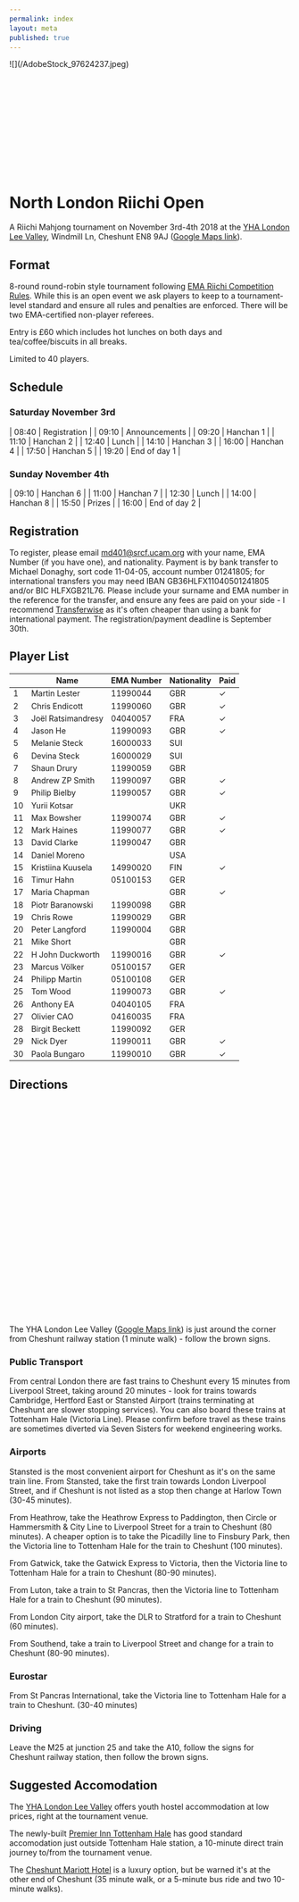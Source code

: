 ```yaml
---
permalink: index
layout: meta
published: true
---
```

<div style=" height: 200px; overflow: hidden;">
![](/AdobeStock_97624237.jpeg)
</div>

# North London Riichi Open

A Riichi Mahjong tournament on November 3rd-4th 2018 at the [YHA London Lee Valley](https://www.yha.org.uk/hostel/london-lee-valley), Windmill Ln, Cheshunt EN8 9AJ ([Google Maps link](https://www.google.co.uk/maps/place/YHA+London+Lee+Valley+Hostel/@51.7040433,-0.024479,17z/data=!3m1!4b1!4m5!3m4!1s0x4876203f0859da9b:0x3caae9bacd1f4cc6!8m2!3d51.70404!4d-0.022285)).

## Format

8-round round-robin style tournament following [EMA Riichi Competition Rules](http://mahjong-europe.org/portal/images/docs/Riichi-rules-2016-EN.pdf). While this is an open event we ask players to keep to a tournament-level standard and ensure all rules and penalties are enforced. There will be two EMA-certified non-player referees.

Entry is £60 which includes hot lunches on both days and tea/coffee/biscuits in all breaks.

Limited to 40 players.

## Schedule

### Saturday November 3rd

| 08:40 | Registration |
| 09:10 | Announcements |
| 09:20 | Hanchan 1 |
| 11:10 | Hanchan 2 |
| 12:40 | Lunch |
| 14:10 | Hanchan 3 |
| 16:00 | Hanchan 4 |
| 17:50 | Hanchan 5 |
| 19:20 | End of day 1 |

### Sunday November 4th

| 09:10 | Hanchan 6 |
| 11:00 | Hanchan 7 |
| 12:30 | Lunch |
| 14:00 | Hanchan 8 |
| 15:50 | Prizes |
| 16:00 | End of day 2 |

## Registration

To register, please email [md401@srcf.ucam.org](mailto:md401@srcf.ucam.org) with your name, EMA Number (if you have one), and nationality. Payment is by bank transfer to Michael Donaghy, sort code 11-04-05, account number 01241805; for international transfers you may need IBAN GB36HLFX11040501241805 and/or BIC HLFXGB21L76. Please include your surname and EMA number in the reference for the transfer, and ensure any fees are paid on your side - I recommend [Transferwise](https://transferwise.com/) as it's often cheaper than using a bank for international payment. The registration/payment deadline is September 30th.

## Player List

| | Name | EMA Number | Nationality | Paid |
| --- | --- | --- | --- | --- |
| 1 | Martin Lester | 11990044 | GBR | ✓ |
| 2 | Chris Endicott | 11990060 | GBR | ✓ |
| 3 | Joël Ratsimandresy | 04040057 | FRA | ✓ |
| 4 | Jason He | 11990093 | GBR | ✓ |
| 5 | Melanie Steck | 16000033 | SUI | |
| 6 | Devina Steck | 16000029 | SUI | |
| 7 | Shaun Drury | 11990059 | GBR | |
| 8 | Andrew ZP Smith | 11990097 | GBR | ✓ |
| 9 | Philip Bielby | 11990057 | GBR | ✓ |
| 10 | Yurii Kotsar | | UKR | |
| 11 | Max Bowsher | 11990074 | GBR | ✓ |
| 12 | Mark Haines | 11990077 | GBR | ✓ |
| 13 | David Clarke | 11990047 | GBR | |
| 14 | Daniel Moreno | | USA | |
| 15 | Kristiina Kuusela | 14990020 | FIN | ✓ |
| 16 | Timur Hahn | 05100153 | GER | |
| 17 | Maria Chapman | | GBR | ✓ |
| 18 | Piotr Baranowski | 11990098 | GBR | |
| 19 | Chris Rowe | 11990029 | GBR | |
| 20 | Peter Langford | 11990004 | GBR | |
| 21 | Mike Short | | GBR | |
| 22 | H John Duckworth | 11990016 | GBR | ✓ |
| 23 | Marcus Völker | 05100157 | GER | |
| 24 | Philipp Martin | 05100108 | GER | |
| 25 | Tom Wood | 11990073 | GBR | ✓ |
| 26 | Anthony EA | 04040105 | FRA | |
| 27 | Olivier CAO | 04160035 | FRA | |
| 28 | Birgit Beckett | 11990092 | GER | |
| 29 | Nick Dyer | 11990011 | GBR | ✓ |
| 30 | Paola Bungaro | 11990010 | GBR | ✓ |

## Directions

<div id="map" style="float: left; height: 400px; width: 50%"></div>
<div id="pano" style="float: left; height: 400px; width: 50%"></div>

The YHA London Lee Valley ([Google Maps link](https://www.google.co.uk/maps/place/YHA+London+Lee+Valley+Hostel/@51.7040433,-0.024479,17z/data=!3m1!4b1!4m5!3m4!1s0x4876203f0859da9b:0x3caae9bacd1f4cc6!8m2!3d51.70404!4d-0.022285)) is just around the corner from Cheshunt railway station (1 minute walk) - follow the brown signs.

### Public Transport

From central London there are fast trains to Cheshunt every 15 minutes from Liverpool Street, taking around 20 minutes - look for trains towards Cambridge, Hertford East or Stansted Airport (trains terminating at Cheshunt are slower stopping services). You can also board these trains at Tottenham Hale (Victoria Line). Please confirm before travel as these trains are sometimes diverted via Seven Sisters for weekend engineering works.

### Airports

Stansted is the most convenient airport for Cheshunt as it's on the same train line. From Stansted, take the first train towards London Liverpool Street, and if Cheshunt is not listed as a stop then change at Harlow Town (30-45 minutes).

From Heathrow, take the Heathrow Express to Paddington, then Circle or Hammersmith & City Line to Liverpool Street for a train to Cheshunt (80 minutes). A cheaper option is to take the Picadilly line to Finsbury Park, then the Victoria line to Tottenham Hale for the train to Cheshunt (100 minutes).

From Gatwick, take the Gatwick Express to Victoria, then the Victoria line to Tottenham Hale for a train to Cheshunt (80-90 minutes).

From Luton, take a train to St Pancras, then the Victoria line to Tottenham Hale for a train to Cheshunt (90 minutes).

From London City airport, take the DLR to Stratford for a train to Cheshunt (60 minutes).

From Southend, take a train to Liverpool Street and change for a train to Cheshunt (80-90 minutes).

### Eurostar

From St Pancras International, take the Victoria line to Tottenham Hale for a train to Cheshunt. (30-40 minutes)

### Driving

Leave the M25 at junction 25 and take the A10, follow the signs for Cheshunt railway station, then follow the brown signs.

## Suggested Accomodation

The [YHA London Lee Valley](https://www.yha.org.uk/hostel/london-lee-valley) offers youth hostel accommodation at low prices, right at the tournament venue.

The newly-built [Premier Inn Tottenham Hale](https://www.premierinn.com/gb/en/hotels/england/greater-london/london/london-tottenham-hale.html) has good standard accomodation just outside Tottenham Hale station, a 10-minute direct train journey to/from the tournament venue.

The [Cheshunt Mariott Hotel](https://www.marriott.co.uk/hotels/travel/stnch-cheshunt-marriott-hotel/) is a luxury option, but be warned it's at the other end of Cheshunt (35 minute walk, or a 5-minute bus ride and two 10-minute walks).
